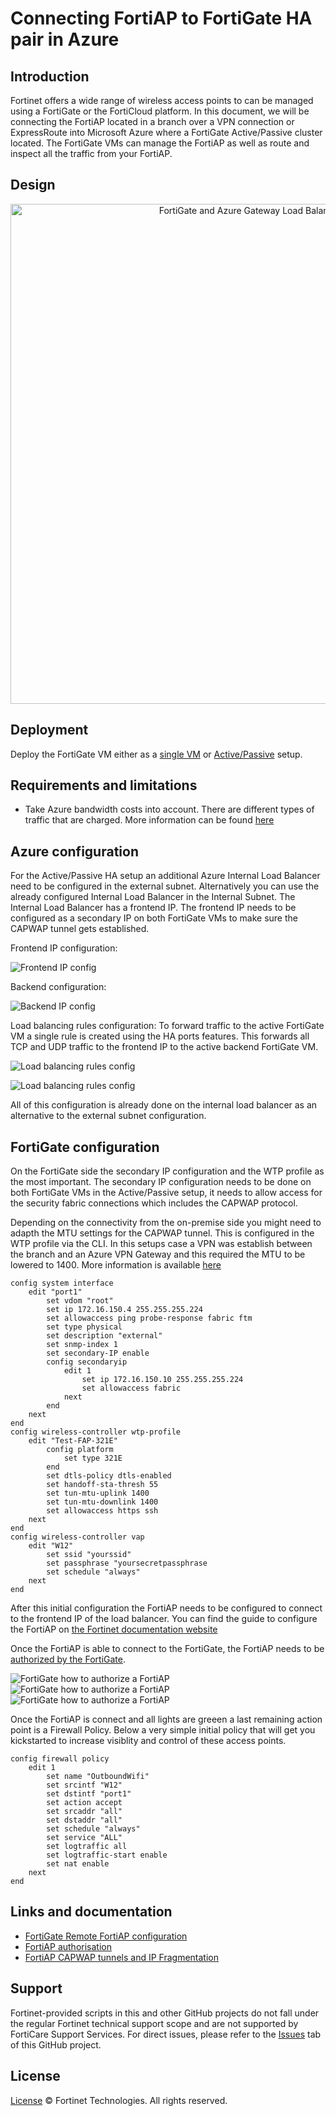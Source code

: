 # Connecting FortiAP to FortiGate HA pair in Azure

## Introduction

Fortinet offers a wide range of wireless access points to can be managed using a FortiGate or the FortiCloud platform. In this document, we will be connecting the FortiAP located in a branch over a VPN connection or ExpressRoute into Microsoft Azure where a FortiGate Active/Passive cluster located. The FortiGate VMs can manage the FortiAP as well as route and inspect all the traffic from your FortiAP. 

## Design

<p align="center">
  <img width="800px" src="images/design.png" alt="FortiGate and Azure Gateway Load Balancer design">
</p>

## Deployment

Deploy the FortiGate VM either as a [single VM](../A-Single-VM/) or [Active/Passive](../Active-Passive-ELB-ILB/) setup.

## Requirements and limitations

- Take Azure bandwidth costs into account. There are different types of traffic that are charged. More information can be found [here](https://azure.microsoft.com/en-us/pricing/details/bandwidth/)

## Azure configuration

For the Active/Passive HA setup an additional Azure Internal Load Balancer need to be configured in the external subnet. Alternatively you can use the already configured Internal Load Balancer in the Internal Subnet. The Internal Load Balancer has a frontend IP. The frontend IP needs to be configured as a secondary IP on both FortiGate VMs to make sure the CAPWAP tunnel gets established. 

Frontend IP configuration:

![Frontend IP config](images/lb-frontend.png)

Backend configuration:

![Backend IP config](images/lb-backend.png)

Load balancing rules configuration: To forward traffic to the active FortiGate VM a single rule is created using the HA ports features. This forwards all TCP and UDP traffic to the frontend IP to the active backend FortiGate VM.

![Load balancing rules config](images/lb-rules.png)

![Load balancing rules config](images/lb-rules2.png)

All of this configuration is already done on the internal load balancer as an alternative to the external subnet configuration.

## FortiGate configuration

On the FortiGate side the secondary IP configuration and the WTP profile as the most important. The secondary IP configuration needs to be done on both FortiGate VMs in the Active/Passive setup, it needs to allow access for the security fabric connections which includes the CAPWAP protocol.

Depending on the connectivity from the on-premise side you might need to adapth the MTU settings for the CAPWAP tunnel. This is configured in the WTP profile via the CLI. In this setups case a VPN was establish between the branch and an Azure VPN Gateway and this required the MTU to be lowered to 1400. More information is available [here](https://docs.fortinet.com/document/fortiap/7.2.1/fortiwifi-and-fortiap-configuration-guide/873995/ip-fragmentation-of-packets-in-capwap-tunnels)

```
config system interface
    edit "port1"
        set vdom "root"
        set ip 172.16.150.4 255.255.255.224
        set allowaccess ping probe-response fabric ftm
        set type physical
        set description "external"
        set snmp-index 1
        set secondary-IP enable
        config secondaryip
            edit 1
                set ip 172.16.150.10 255.255.255.224
                set allowaccess fabric
            next
        end
    next
end
config wireless-controller wtp-profile
    edit "Test-FAP-321E"
        config platform
            set type 321E
        end
        set dtls-policy dtls-enabled
        set handoff-sta-thresh 55
        set tun-mtu-uplink 1400
        set tun-mtu-downlink 1400
        set allowaccess https ssh
    next
end
config wireless-controller vap
    edit "W12"
        set ssid "yourssid"
        set passphrase "yoursecretpassphrase
        set schedule "always"
    next
end
```

After this initial configuration the FortiAP needs to be configured to connect to the frontend IP of the load balancer. You can find the guide to configure the FortiAP on [the Fortinet documentation website](https://docs.fortinet.com/document/fortiap/7.2.1/fortiwifi-and-fortiap-configuration-guide/238787/remote-wlan-fortiaps)

Once the FortiAP is able to connect to the FortiGate, the FortiAP needs to be [authorized by the FortiGate](https://docs.fortinet.com/document/fortiap/7.2.1/fortiwifi-and-fortiap-configuration-guide/827468/discovery-and-authorization-of-aps). 

![FortiGate how to authorize a FortiAP](images/lb-authorize1.png)
![FortiGate how to authorize a FortiAP](images/lb-authorize2.png)
![FortiGate how to authorize a FortiAP](images/lb-authorize3.png)

Once the FortiAP is connect and all lights are greeen a last remaining action point is a Firewall Policy. Below a very simple initial policy that will get you kickstarted to increase visiblity and control of these access points.

```
config firewall policy
    edit 1
        set name "OutboundWifi"
        set srcintf "W12"
        set dstintf "port1"
        set action accept
        set srcaddr "all"
        set dstaddr "all"
        set schedule "always"
        set service "ALL"
        set logtraffic all
        set logtraffic-start enable
        set nat enable
    next
end
```

## Links and documentation

- [FortiGate Remote FortiAP configuration](https://docs.fortinet.com/document/fortiap/7.2.1/fortiwifi-and-fortiap-configuration-guide/238787/remote-wlan-fortiaps)
- [FortiAP authorisation](https://docs.fortinet.com/document/fortiap/7.2.1/fortiwifi-and-fortiap-configuration-guide/827468/discovery-and-authorization-of-aps)
- [FortiAP CAPWAP tunnels and IP Fragmentation](https://docs.fortinet.com/document/fortiap/7.2.1/fortiwifi-and-fortiap-configuration-guide/873995/ip-fragmentation-of-packets-in-capwap-tunnels)

## Support

Fortinet-provided scripts in this and other GitHub projects do not fall under the regular Fortinet technical support scope and are not supported by FortiCare Support Services.
For direct issues, please refer to the [Issues](https://github.com/40net-cloud/fortinet-azure-solutions/issues) tab of this GitHub project.

## License

[License](LICENSE) © Fortinet Technologies. All rights reserved.
